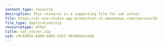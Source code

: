 ```yaml
---
content_type: resource
description: This resource is a supporting file for sat solver.
file: https://ol-ocw-studio-app-production.s3.amazonaws.com/courses/16-410-principles-of-autonomy-and-decision-making-fall-2010/c8c9303e64806d822d5736c0b0eecebb_sat_solver.zip
file_type: application/zip
resourcetype: Other
title: sat_solver.zip
uid: c8c9303e-6480-6d82-2d57-36c0b0eecebb
---
```

